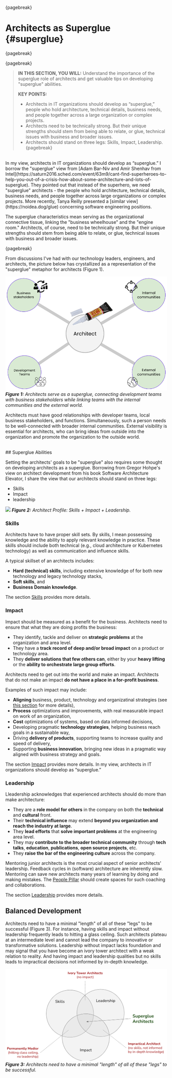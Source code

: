 {pagebreak}

# Architects as Superglue {#superglue}

{pagebreak}

{pagebreak}

> **IN THIS SECTION, YOU WILL:**  Understand the importance of the superglue role of architects and get valuable tips on developing "superglue" abilities.
>
> **KEY POINTS:**
>
> * Architects in IT organizations should develop as “superglue,” people who hold architecture, technical details, business needs, and people together across a large organization or complex projects.
> * Architects need to be technically strong. But their unique strengths should stem from being able to relate, or glue, technical issues with business and broader issues.
> * Architects should stand on three legs: Skills, Impact, Leadership.
{pagebreak}


<br>
In my view, architects in IT organizations should develop as “superglue.” I borrow the "superglue" view from [Adam Bar-Niv and Amir Shenhav from Intel](https://saturn2016.sched.com/event/63m9/cant-find-superheroes-to-help-you-out-of-a-crisis-how-about-some-architecture-and-lots-of-superglue). They pointed out that instead of the superhero, we need "superglue" architects - the people who hold architecture, technical details, business needs, and people together across large organizations or complex projects. More recently, Tanya Reilly presented a [similar view](https://noidea.dog/glue) concerning software engineering positions.

The superglue characteristics mean serving as the organizational connective tissue, linking the "business wheelhouse" and the "engine room." Architects, of course, need to be technically strong. But their unique strengths should stem from being able to relate, or glue, technical issues with business and broader issues.

{pagebreak}


From discussions I've had with our technology leaders, engineers, and architects, the picture below has crystallized as a representation of the "superglue" metaphor for architects (Figure 1).

![](assets/images/superglue/architect-as-superglue.png)
***Figure 1:** Architects serve as a superglue, connecting development teams with business stakeholders while linking teams with the internal communities and the external world.*

Architects must have good relationships with developer teams, local business stakeholders, and functions. Simultaneously, such a person needs to be well-connected with broader internal communities. External visibility is essential for architects, who can bring ideas from outside into the organization and promote the organization to the outside world. 

<br>
## Superglue Abilities

Setting the architects' goals to be "superglue" also requires some thought on developing architects as a superglue. Borrowing from Gregor Hohpe's view on architect development from his book Software Architecture Elevator, I share the view that our architects should stand on three legs:

* Skills
* Impact
* leadership

![](assets/images/superglue/architect-skills.png)
***Figure 2:** Architect Profile: Skills + Impact + Leadership.*

### Skills 

Architects have to have proper skill sets. By skills, I mean possessing knowledge and the ability to apply relevant knowledge in practice. These skills should include both technical (e.g., cloud architecture or Kubernetes technology) as well as communication and influence skills.

A typical skillset of an architects includes:
* **Hard (technical) skills**, including extensive knowledge of for both new technology and legacy technology stacks,
* **Soft skills**, and
* **Business Domain knowledge**.

The section [Skills](#skills) provides more details.


### Impact 

Impact should be measured as a benefit for the business. Architects need to ensure that what they are doing profits the business:
* They identify, tackle and deliver on **strategic problems** at the organization and area level.
* They have a **track record of deep and/or broad impact** on a product or technology area. 
* They **deliver solutions that few others can**, either by your **heavy lifting** or the **ability to orchestrate large group efforts**.

Architects need to get out into the world and make an impact. Architects that do not make an impact **do not have a place in a for-profit business**. 

Examples of such impact may include:
* **Aligning** business, product, technology and organizatinal strategies (see [this section](#storm) for more details),
* **Process** optimizations and improvements, with real measurable impact on work of an organization,
* **Cost** optimizations of systems, based on data informed decisions,
* Developing pragmatic **technology strategies**, helping business reach goals in a sustainable way,
* Driving **delivery of products**, supporting teams to increase quality and speed of delivery,
* Supporting **business innovation**, bringing new ideas in a pragmatic way aligned with business strategy and goals.

The section [Impact](#impact) provides more details.
In my view, architects in IT organizations should develop as “superglue.”

### Leadership

Lleadership acknowledges that experienced architects should do more than make architecture: 
* They are a **role model for others** in the company on both the **technical** and **cultural** front.  
* Their **technical influence** may extend **beyond you organization and reach the industry at large**. 
* They **lead efforts** that **solve important problems** at the engineering area level. 
* They may **contribute to the broader technical community** through **tech talks**, **education**, **publications**, **open source projects**, etc. 
* They **raise the bar of the engineering culture** across the company.

Mentoring junior architects is the most crucial aspect of senior architects' leadership. Feedback cycles in (software) architecture are inherently slow. Mentoring can save new architects many years of learning by doing and making mistakes. The [People Pillar](#people) should create spaces for such coaching and collaborations.


The section [Leadership](#leadership) provides more details.


## Balanced Development

Architects need to have a minimal "length" of all of these "legs" to be successful (Figure 3). For instance, having skills and impact without leadership frequently leads to hitting a glass ceiling. Such architects plateau at an intermediate level and cannot lead the company to innovative or transformative solutions. Leadership without impact lacks foundation and may signal that you have become an ivory tower architect with a weak relation to reality. And having impact and leadership qualities but no skills leads to impractical decisions not informed by in-depth knowledge.

![](assets/images/arch/architect-legs.png)
***Figure 3:** Architects need to have a minimal "length" of all of these "legs" to be successful.*

 
